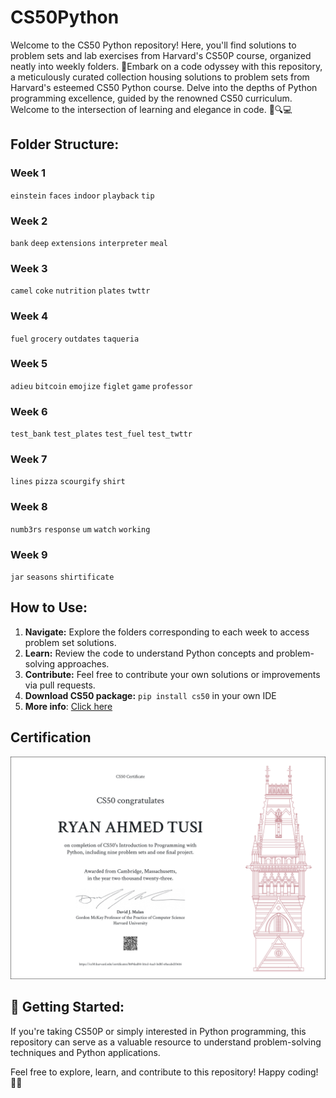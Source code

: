 # CS50Python
Welcome to the CS50 Python repository! Here, you'll find solutions to problem sets and lab exercises from Harvard's CS50P course, organized neatly into weekly folders.
🐍Embark on a code odyssey with this repository, a meticulously curated collection housing solutions to problem sets from Harvard's esteemed CS50 Python course. Delve into the depths of Python programming excellence, guided by the renowned CS50 curriculum. Welcome to the intersection of learning and elegance in code. 🌟🔍💻

## Folder Structure:

### Week 1
`einstein` `faces` `indoor` `playback` `tip`

### Week 2
`bank` `deep` `extensions` `interpreter` `meal`

### Week 3
`camel` `coke` `nutrition` `plates` `twttr`

### Week 4
`fuel` `grocery` `outdates` `taqueria`

### Week 5
`adieu` `bitcoin` `emojize` `figlet` `game` `professor`

### Week 6
`test_bank` `test_plates` `test_fuel` `test_twttr`

### Week 7
`lines` `pizza` `scourgify` `shirt`

### Week 8
`numb3rs` `response` `um` `watch` `working`

### Week 9
`jar` `seasons` `shirtificate`

## How to Use:

1. **Navigate:** Explore the folders corresponding to each week to access problem set solutions.
2. **Learn:** Review the code to understand Python concepts and problem-solving approaches.
3. **Contribute:** Feel free to contribute your own solutions or improvements via pull requests.
4. **Download CS50 package:** `pip install cs50` in your own IDE
5. **More info**: [Click here](https://cs50.harvard.edu/python/2022/)

## Certification
![certificate](CS50P.png)

## 🚀 Getting Started:

If you're taking CS50P or simply interested in Python programming, this repository can serve as a valuable resource to understand problem-solving techniques and Python applications.

Feel free to explore, learn, and contribute to this repository! Happy coding! 🐍✨
